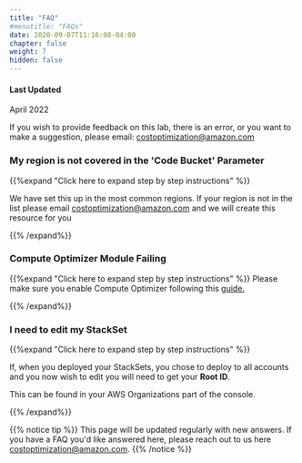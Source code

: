 ```yaml
---
title: "FAQ"
#menutitle: "FAQs"
date: 2020-09-07T11:16:08-04:00
chapter: false
weight: 7
hidden: false
---
```

#### Last Updated
April 2022

If you wish to provide feedback on this lab, there is an error, or you want to make a suggestion, please email:  costoptimization@amazon.com

### My region is not covered in the 'Code Bucket' Parameter
{{%expand "Click here to expand step by step instructions" %}}

We have set this up in the most common regions. If your region is not in the list please email costoptimization@amazon.com and we will create this resource for you

{{% /expand%}}


### Compute Optimizer Module Failing 
{{%expand "Click here to expand step by step instructions" %}}
Please make sure you enable Compute Optimizer following this [guide.](https://docs.aws.amazon.com/organizations/latest/userguide/services-that-can-integrate-compute-optimizer.html)

{{% /expand%}}

### I need to edit my StackSet
{{%expand "Click here to expand step by step instructions" %}}

If, when you deployed your StackSets, you chose to deploy to all accounts and you now wish to edit you will need to get your **Root ID**.

This can be found in your AWS Organizations part of the console. 

{{% /expand%}}



{{% notice tip %}}
This page will be updated regularly with new answers. If you have a FAQ you'd like answered here, please reach out to us here costoptimization@amazon.com. 
{{% /notice %}}
